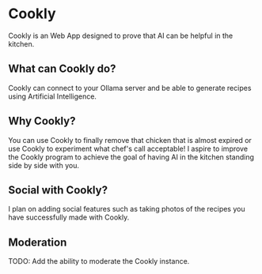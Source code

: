 # Cookly

Cookly is an Web App designed to prove that AI can be helpful in the kitchen. 

## What can Cookly do?

Cookly can connect to your Ollama server and be able to generate recipes using Artificial Intelligence. 

## Why Cookly?

You can use Cookly to finally remove that chicken that is almost expired or use Cookly to experiment what chef's call acceptable! I aspire to improve the Cookly program to achieve the goal of having AI in the kitchen standing side by side with you.

## Social with Cookly?

I plan on adding social features such as taking photos of the recipes you have successfully made with Cookly.

## Moderation

TODO: Add the ability to moderate the Cookly instance.